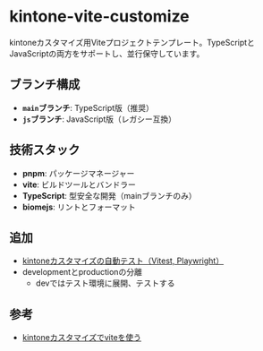 # kintone-vite-customize

kintoneカスタマイズ用Viteプロジェクトテンプレート。TypeScriptとJavaScriptの両方をサポートし、並行保守しています。

## ブランチ構成

* **`main`ブランチ**: TypeScript版（推奨）
* **`js`ブランチ**: JavaScript版（レガシー互換）

## 技術スタック

* **pnpm**: パッケージマネージャー
* **vite**: ビルドツールとバンドラー
* **TypeScript**: 型安全な開発（mainブランチのみ）
* **biomejs**: リントとフォーマット

## 追加

* [kintoneカスタマイズの自動テスト（Vitest, Playwright）](https://cybozu.dev/ja/kintone/tips/development/customize/development-know-how/how-to-test/)
* developmentとproductionの分離
   * devではテスト環境に展開、テストする

## 参考

* [kintoneカスタマイズでviteを使う](./resource/kintone-customize-using-vite.md)
